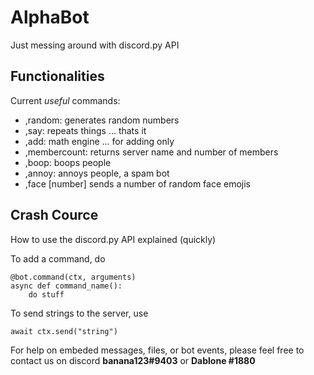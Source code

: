 # AlphaBot

Just messing around with discord.py API

## Functionalities
Current *useful* commands:
* ,random: generates random numbers
* ,say: repeats things ... thats it
* ,add: math engine ... for adding only
* ,membercount: returns server name and number of members
* ,boop: boops people
* ,annoy: annoys people, a spam bot
* ,face [number] sends a number of random face emojis

## Crash Cource
How to use the discord.py API explained (quickly)

To add a command, do
```
@bot.command(ctx, arguments)
async def command_name():
    do stuff
```

To send strings to the server, use
```
await ctx.send("string")
```

For help on embeded messages, files, or bot events, please feel free to contact us on discord **banana123#9403** or **Dablone
                                                                                                                      #1880**


